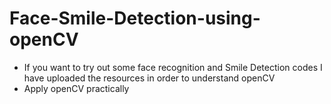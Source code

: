 # Face-Smile-Detection-using-openCV
* If you want to try out some face recognition and Smile Detection codes I have uploaded the resources in order to understand openCV 
* Apply openCV practically
